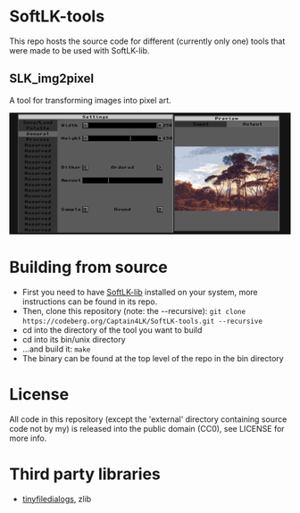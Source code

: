 # SoftLK-tools

This repo hosts the source code for different (currently only one) tools that were made to be used with SoftLK-lib.

## SLK_img2pixel

A tool for transforming images into pixel art.

![SLK_img2pixel_preview](screenshots/SLK_img2pixel.png)

# Building from source

* First you need to have [SoftLK-lib](https://codeberg.org/Captain4LK/SoftLK-lib) installed on your system, more instructions can be found in its repo.
* Then, clone this repository (note: the --recursive): ``git clone https://codeberg.org/Captain4LK/SoftLK-tools.git --recursive``
* cd into the directory of the tool you want to build
* cd into its bin/unix directory
* ...and build it: ``make``
* The binary can be found at the top level of the repo in the bin directory

# License

All code in this repository (except the 'external' directory containing source code not by my) is released into the public domain (CC0), see LICENSE for more info.

# Third party libraries

* [tinyfiledialogs](https://sourceforge.net/projects/tinyfiledialogs/), zlib

